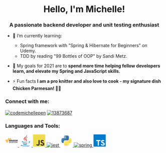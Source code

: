 <h1 align="center">Hello, I'm Michelle!</h1>
<h3 align="center">A passionate backend developer and unit testing enthusiast</h3>

- 🌱 I’m currently learning: 
  - Spring framework with "Spring & Hibernate for Beginners" on Udemy. 
  - TDD by reading "99 Bottles of OOP" by Sandi Metz.

- 💎 My goals for 2021 are to **spend more time helping fellow developers learn, and elevate my Spring and JavaScript skills.**

- ⚡ Fun facts **I am a pro knitter and also love to cook - my signature dish Chicken Parmesan! 🧶🐔**

<h3 align="left">Connect with me:</h3>
<p align="left">
<a href="https://codepen.io/codemichellepen" target="blank"><img align="center" src="https://cdn.jsdelivr.net/npm/simple-icons@3.0.1/icons/codepen.svg" alt="codemichellepen" height="30" width="40" /></a>
<a href="https://stackoverflow.com/users/13873687" target="blank"><img align="center" src="https://cdn.jsdelivr.net/npm/simple-icons@3.0.1/icons/stackoverflow.svg" alt="13873687" height="30" width="40" /></a>
</p>

<h3 align="left">Languages and Tools:</h3>
<p align="left"> <a href="https://aws.amazon.com" target="_blank"> <img src="https://raw.githubusercontent.com/devicons/devicon/master/icons/amazonwebservices/amazonwebservices-original-wordmark.svg" alt="aws" width="40" height="40"/> </a> <a href="https://www.java.com" target="_blank"> <img src="https://raw.githubusercontent.com/devicons/devicon/master/icons/java/java-original.svg" alt="java" width="40" height="40"/> </a> <a href="https://developer.mozilla.org/en-US/docs/Web/JavaScript" target="_blank"> <img src="https://raw.githubusercontent.com/devicons/devicon/master/icons/javascript/javascript-original.svg" alt="javascript" width="40" height="40"/> </a> <a href="https://jestjs.io" target="_blank"> <img src="https://www.vectorlogo.zone/logos/jestjsio/jestjsio-icon.svg" alt="jest" width="40" height="40"/> </a> <a href="https://www.python.org" target="_blank"> <img src="https://raw.githubusercontent.com/devicons/devicon/master/icons/python/python-original.svg" alt="python" width="40" height="40"/> </a> <a href="https://spring.io/" target="_blank"> <img src="https://www.vectorlogo.zone/logos/springio/springio-icon.svg" alt="spring" width="40" height="40"/> </a> <a href="https://www.typescriptlang.org/" target="_blank"> <img src="https://raw.githubusercontent.com/devicons/devicon/master/icons/typescript/typescript-original.svg" alt="typescript" width="40" height="40"/> </a> </p>

